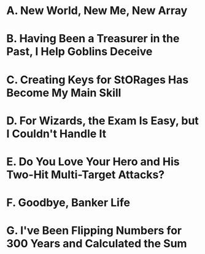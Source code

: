 # A. New World, New Me, New Array
# B. Having Been a Treasurer in the Past, I Help Goblins Deceive
# C. Creating Keys for StORages Has Become My Main Skill
# D. For Wizards, the Exam Is Easy, but I Couldn't Handle It
# E. Do You Love Your Hero and His Two-Hit Multi-Target Attacks?
# F. Goodbye, Banker Life
# G. I've Been Flipping Numbers for 300 Years and Calculated the Sum